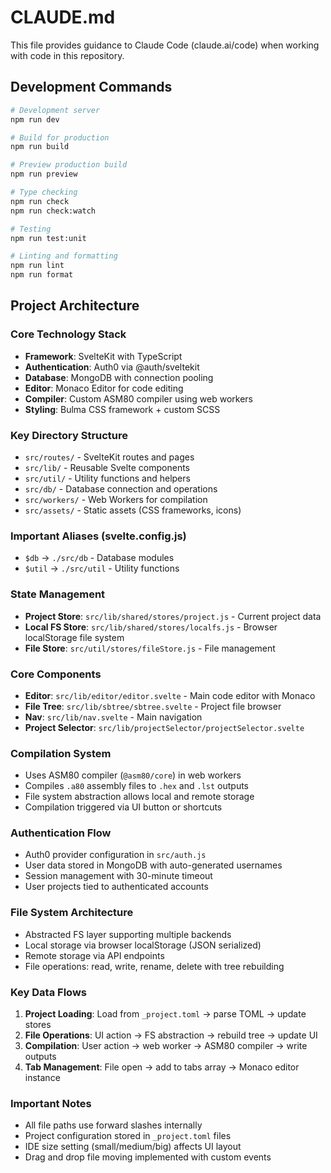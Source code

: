 # CLAUDE.md

This file provides guidance to Claude Code (claude.ai/code) when working with code in this repository.

## Development Commands

```bash
# Development server
npm run dev

# Build for production
npm run build

# Preview production build
npm run preview

# Type checking
npm run check
npm run check:watch

# Testing
npm run test:unit

# Linting and formatting
npm run lint
npm run format
```

## Project Architecture

### Core Technology Stack
- **Framework**: SvelteKit with TypeScript
- **Authentication**: Auth0 via @auth/sveltekit
- **Database**: MongoDB with connection pooling
- **Editor**: Monaco Editor for code editing
- **Compiler**: Custom ASM80 compiler using web workers
- **Styling**: Bulma CSS framework + custom SCSS

### Key Directory Structure
- `src/routes/` - SvelteKit routes and pages
- `src/lib/` - Reusable Svelte components
- `src/util/` - Utility functions and helpers
- `src/db/` - Database connection and operations
- `src/workers/` - Web Workers for compilation
- `src/assets/` - Static assets (CSS frameworks, icons)

### Important Aliases (svelte.config.js)
- `$db` → `./src/db` - Database modules
- `$util` → `./src/util` - Utility functions

### State Management
- **Project Store**: `src/lib/shared/stores/project.js` - Current project data
- **Local FS Store**: `src/lib/shared/stores/localfs.js` - Browser localStorage file system
- **File Store**: `src/util/stores/fileStore.js` - File management

### Core Components
- **Editor**: `src/lib/editor/editor.svelte` - Main code editor with Monaco
- **File Tree**: `src/lib/sbtree/sbtree.svelte` - Project file browser
- **Nav**: `src/lib/nav.svelte` - Main navigation
- **Project Selector**: `src/lib/projectSelector/projectSelector.svelte`

### Compilation System
- Uses ASM80 compiler (`@asm80/core`) in web workers
- Compiles `.a80` assembly files to `.hex` and `.lst` outputs
- File system abstraction allows local and remote storage
- Compilation triggered via UI button or shortcuts

### Authentication Flow
- Auth0 provider configuration in `src/auth.js`
- User data stored in MongoDB with auto-generated usernames
- Session management with 30-minute timeout
- User projects tied to authenticated accounts

### File System Architecture
- Abstracted FS layer supporting multiple backends
- Local storage via browser localStorage (JSON serialized)
- Remote storage via API endpoints
- File operations: read, write, rename, delete with tree rebuilding

### Key Data Flows
1. **Project Loading**: Load from `_project.toml` → parse TOML → update stores
2. **File Operations**: UI action → FS abstraction → rebuild tree → update UI  
3. **Compilation**: User action → web worker → ASM80 compiler → write outputs
4. **Tab Management**: File open → add to tabs array → Monaco editor instance

### Important Notes
- All file paths use forward slashes internally
- Project configuration stored in `_project.toml` files
- IDE size setting (small/medium/big) affects UI layout
- Drag and drop file moving implemented with custom events